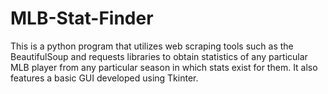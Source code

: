 # MLB-Stat-Finder
This is a python program that utilizes web scraping tools such as the BeautifulSoup and requests libraries
to obtain statistics of any particular MLB player from any particular season in which stats exist for them. It also features
a basic GUI developed using Tkinter.
